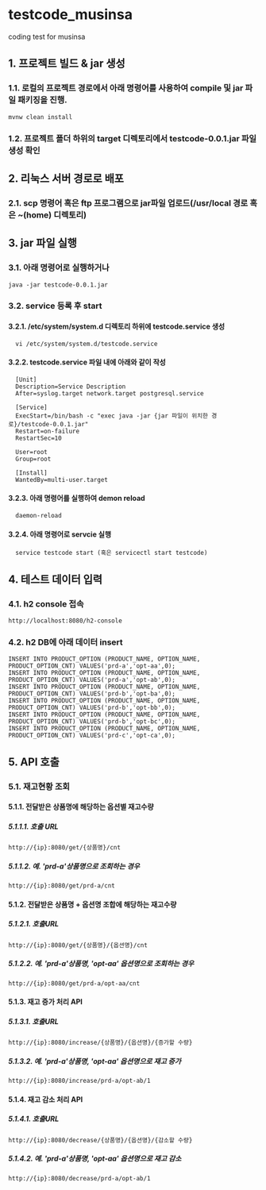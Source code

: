 # testcode_musinsa
coding test for musinsa

## 1. 프로젝트 빌드 & jar 생성
### 1.1. 로컬의 프로젝트 경로에서 아래 명령어를 사용하여 compile 및 jar 파일 패키징을 진행.
  
    mvnw clean install  

### 1.2. 프로젝트 폴더 하위의 target 디렉토리에서 testcode-0.0.1.jar 파일 생성 확인

## 2. 리눅스 서버 경로로 배포
### 2.1. scp 명령어 혹은 ftp 프로그램으로 jar파일 업로드(/usr/local 경로 혹은 ~(home) 디렉토리)

## 3. jar 파일 실행
### 3.1. 아래 명령어로 실행하거나

    java -jar testcode-0.0.1.jar


### 3.2. service 등록 후 start

#### 3.2.1. /etc/system/system.d 디렉토리 하위에 testcode.service 생성

      vi /etc/system/system.d/testcode.service


#### 3.2.2. testcode.service 파일 내에 아래와 같이 작성

      [Unit]
      Description=Service Description
      After=syslog.target network.target postgresql.service
      
      [Service]
      ExecStart=/bin/bash -c "exec java -jar {jar 파일이 위치한 경로}/testcode-0.0.1.jar"
      Restart=on-failure
      RestartSec=10
      
      User=root
      Group=root
      
      [Install]
      WantedBy=multi-user.target

      
#### 3.2.3. 아래 명령어를 실행하여 demon reload

      daemon-reload

#### 3.2.4. 아래 명령어로 servcie 실행

      service testcode start (혹은 servicectl start testcode)

## 4. 테스트 데이터 입력
### 4.1. h2 console 접속

    http://localhost:8080/h2-console


### 4.2. h2 DB에 아래 데이터 insert

    INSERT INTO PRODUCT_OPTION (PRODUCT_NAME, OPTION_NAME, PRODUCT_OPTION_CNT) VALUES('prd-a','opt-aa',0);
    INSERT INTO PRODUCT_OPTION (PRODUCT_NAME, OPTION_NAME, PRODUCT_OPTION_CNT) VALUES('prd-a','opt-ab',0);
    INSERT INTO PRODUCT_OPTION (PRODUCT_NAME, OPTION_NAME, PRODUCT_OPTION_CNT) VALUES('prd-b','opt-ba',0);
    INSERT INTO PRODUCT_OPTION (PRODUCT_NAME, OPTION_NAME, PRODUCT_OPTION_CNT) VALUES('prd-b','opt-bb',0);
    INSERT INTO PRODUCT_OPTION (PRODUCT_NAME, OPTION_NAME, PRODUCT_OPTION_CNT) VALUES('prd-b','opt-bc',0);
    INSERT INTO PRODUCT_OPTION (PRODUCT_NAME, OPTION_NAME, PRODUCT_OPTION_CNT) VALUES('prd-c','opt-ca',0);


## 5. API 호출
### 5.1. 재고현황 조회
#### 5.1.1. 전달받은 상품명에 해당하는 옵션별 재고수량
##### 5.1.1.1. 호출 URL 

    http://{ip}:8080/get/{상품명}/cnt

##### 5.1.1.2. 예. 'prd-a'상품명으로 조회하는 경우

    http://{ip}:8080/get/prd-a/cnt
 

#### 5.1.2. 전달받은 상품명 + 옵션명 조합에 해당하는 재고수량
##### 5.1.2.1. 호출URL

    http://{ip}:8080/get/{상품명}/{옵션명}/cnt

##### 5.1.2.2. 예. 'prd-a'상품명, 'opt-aa' 옵션명으로 조회하는 경우

    http://{ip}:8080/get/prd-a/opt-aa/cnt


#### 5.1.3. 재고 증가 처리 API
##### 5.1.3.1. 호출URL

    http://{ip}:8080/increase/{상품명}/{옵션명}/{증가할 수량}

##### 5.1.3.2. 예. 'prd-a'상품명, 'opt-aa' 옵션명으로 재고 증가

    http://{ip}:8080/increase/prd-a/opt-ab/1


#### 5.1.4. 재고 감소 처리 API
##### 5.1.4.1. 호출URL

    http://{ip}:8080/decrease/{상품명}/{옵션명}/{감소할 수량}

##### 5.1.4.2. 예. 'prd-a'상품명, 'opt-aa' 옵션명으로 재고 감소

    http://{ip}:8080/decrease/prd-a/opt-ab/1

